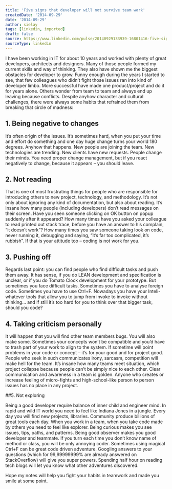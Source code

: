 ```yaml
---
title: 'Five signs that developer will not survive team work'
createdDate: '2014-09-29'
date: '2014-09-29'
author: sielay
tags: [linkedin, imported]
draft: false
source: https://www.linkedin.com/pulse/20140929133939-16801416-five-signs-that-developer-won-t-survive-team-work/
sourceType: linkedin
---
```


I have been working in IT for about 10 years and worked with plenty of great developers, architects and designers. Many of those people formed my current skills and way of thinking. They also have shown me the biggest obstacles for developer to grow. Funny enough during the years I started to see, that few colleagues who didn’t fight those issues ran into kind of developer limbo. More successful have made one product/project and do it for years alone. Others wonder from team to team and always end up leaving because conflicts. Despite anyhow character and cultural challenges, there were always some habits that refrained them from breaking that circle of madness:

## 1. Being negative to changes

It’s often origin of the issues. It’s sometimes hard, when you put your time and effort do something and one day huge change turns your world 180 degrees. Anyhow that happens. New people are joining the team. New technologies are trending. New clients have new requests. People change their minds. You need proper change management, but if you react negatively to change, because it appears – you should leave.

## 2. Not reading

That is one of most frustrating things for people who are responsible for introducing others to new project, technology, and methodology. It’s not only about ignoring any kind of documentation, but also about reading. It’s insane how many people (including developers) don’t read messages on their screen. Have you seen someone clicking on OK button on popup suddenly after it appeared? How many times have you asked your colleague to read printed out stack trace, before you have an answer to his complain, “it doesn’t work”? How many times you saw someone taking look on code, never running it, debugging and saying, “it’s far too complicated, it’s rubbish”. If that is your attitude too – coding is not work for you.

## 3. Pushing off

Regards last point: you can find people who find difficult tasks and push them away. It has sense, if you do LEAN development and specification is unclear, or if you do Tomato Clock development for your prototype. But sometimes you face difficult tasks. Sometimes you have to analyse foreign code. Sometimes you have to use Ctrl+F. Nowadays you have your Inteli-whatever tools that allow you to jump from invoke to invoke without thinking… and if still it’s too hard for you to think over that bigger task, should you code?

## 4. Taking criticism personally

It will happen that you will find other team members bugs. You will also make some. Sometimes your concepts won’t be compatible and you’d have to trash part of your work to align to the system. If sometime will point problems in your code or concept – it’s for your good and for project good. People who seek in such communicates irony, sarcasm, competition will make hell for the team. It’s insane how many teams meet situation, which project collapse because people can’t be simply nice to each other. Clear communication and awareness in a team is golden. Anyone who creates or increase feeling of micro-fights and high-school-like person to person issues has no place in any project.

##5. Not exploring

Being a good developer require balance of inner child and engineer mind. In rapid and wild IT world you need to feel like Indiana Jones in a jungle. Every day you will find new projects, libraries. Community produce billions of great tools each day. When you work in a team, when you take code made by others you need to feel like explorer. Being curious makes you see issues, tips, paths, and patterns. Being good observer makes you good developer and teammate. If you turn each time you don’t know name of method or class, you will be only annoying coder. Sometimes using magical Ctrl+F can be great code driven adventure. Googling answers to your questions (which for 99,99999999% are already answered on StackOverflow) will give you super powers. Spending half hour on reading tech blogs will let you know what other adventures discovered.

Hope my notes will help you fight your habits in teamwork and made you smile at some point.


